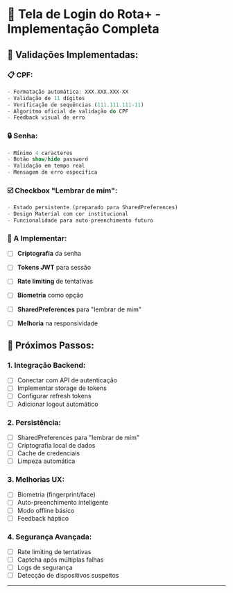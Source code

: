 # 🔐 Tela de Login do Rota+ - Implementação Completa

## 🔧 **Validações Implementadas:**

### **📋 CPF:**
```dart
- Formatação automática: XXX.XXX.XXX-XX
- Validação de 11 dígitos
- Verificação de sequências (111.111.111-11)
- Algoritmo oficial de validação do CPF
- Feedback visual de erro
```

### **🔒 Senha:**
```dart
- Mínimo 4 caracteres
- Botão show/hide password
- Validação em tempo real
- Mensagem de erro específica
```

### **☑️ Checkbox "Lembrar de mim":**
```dart
- Estado persistente (preparado para SharedPreferences)
- Design Material com cor institucional
- Funcionalidade para auto-preenchimento futuro
```

### **🚧 A Implementar:**
- [ ] **Criptografia** da senha
- [ ] **Tokens JWT** para sessão
- [ ] **Rate limiting** de tentativas
- [ ] **Biometria** como opção
- [ ] **SharedPreferences** para "lembrar de mim"
- [ ] **Melhoria** na responsividade


## 🔄 **Próximos Passos:**

### **1. Integração Backend:**
- [ ] Conectar com API de autenticação
- [ ] Implementar storage de tokens
- [ ] Configurar refresh tokens
- [ ] Adicionar logout automático

### **2. Persistência:**
- [ ] SharedPreferences para "lembrar de mim"
- [ ] Criptografia local de dados
- [ ] Cache de credenciais
- [ ] Limpeza automática

### **3. Melhorias UX:**
- [ ] Biometria (fingerprint/face)
- [ ] Auto-preenchimento inteligente
- [ ] Modo offline básico
- [ ] Feedback háptico

### **4. Segurança Avançada:**
- [ ] Rate limiting de tentativas
- [ ] Captcha após múltiplas falhas
- [ ] Logs de segurança
- [ ] Detecção de dispositivos suspeitos

---